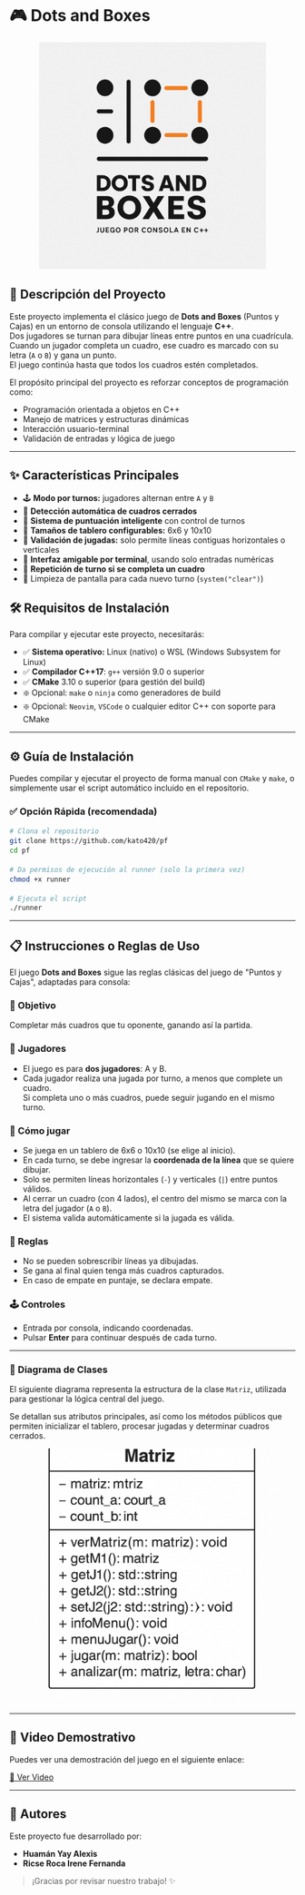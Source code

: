 # 🎮 Dots and Boxes

<!-- ![Logo](https://raw.githubusercontent.com/kato420/pf/master/img/logo.png) -->
<p align="center">
  <img src="https://raw.githubusercontent.com/kato420/pf/master/img/logo.png" width="400">
</p>

## 📖 Descripción del Proyecto

Este proyecto implementa el clásico juego de **Dots and Boxes** (Puntos y Cajas) en un entorno de consola utilizando el lenguaje **C++**.  
Dos jugadores se turnan para dibujar líneas entre puntos en una cuadrícula.  
Cuando un jugador completa un cuadro, ese cuadro es marcado con su letra (`A` o `B`) y gana un punto.  
El juego continúa hasta que todos los cuadros estén completados.

El propósito principal del proyecto es reforzar conceptos de programación como:

- Programación orientada a objetos en C++
- Manejo de matrices y estructuras dinámicas
- Interacción usuario-terminal
- Validación de entradas y lógica de juego

---

## ✨ Características Principales

- 🕹️ **Modo por turnos:** jugadores alternan entre `A` y `B`
- 🎯 **Detección automática de cuadros cerrados**
- 🧠 **Sistema de puntuación inteligente** con control de turnos
- 🧱 **Tamaños de tablero configurables:** 6x6 y 10x10
- 🧾 **Validación de jugadas:** solo permite líneas contiguas horizontales o verticales
- 💬 **Interfaz amigable por terminal**, usando solo entradas numéricas
- 🔄 **Repetición de turno si se completa un cuadro**
- 🧹 Limpieza de pantalla para cada nuevo turno (`system("clear")`)

## 🛠 Requisitos de Instalación

Para compilar y ejecutar este proyecto, necesitarás:

- ✅ **Sistema operativo:** Linux (nativo) o WSL (Windows Subsystem for Linux)
- ✅ **Compilador C++17**: `g++` versión 9.0 o superior
- ✅ **CMake** 3.10 o superior (para gestión del build)
- ❇️ Opcional: `make` o `ninja` como generadores de build
- ❇️ Opcional: `Neovim`, `VSCode` o cualquier editor C++ con soporte para CMake

---

## ⚙️ Guía de Instalación

Puedes compilar y ejecutar el proyecto de forma manual con `CMake` y `make`, o simplemente usar el script automático incluido en el repositorio.

### ✅ Opción Rápida (recomendada)

```bash
# Clona el repositorio
git clone https://github.com/kato420/pf
cd pf

# Da permisos de ejecución al runner (solo la primera vez)
chmod +x runner

# Ejecuta el script
./runner
```

---

## 📋 Instrucciones o Reglas de Uso

El juego **Dots and Boxes** sigue las reglas clásicas del juego de "Puntos y Cajas", adaptadas para consola:

### 🎯 Objetivo

Completar más cuadros que tu oponente, ganando así la partida.

### 👥 Jugadores

- El juego es para **dos jugadores**: A y B.
- Cada jugador realiza una jugada por turno, a menos que complete un cuadro.  
  Si completa uno o más cuadros, puede seguir jugando en el mismo turno.

### 🔧 Cómo jugar

- Se juega en un tablero de 6x6 o 10x10 (se elige al inicio).
- En cada turno, se debe ingresar la **coordenada de la línea** que se quiere dibujar.
- Solo se permiten líneas horizontales (`-`) y verticales (`|`) entre puntos válidos.
- Al cerrar un cuadro (con 4 lados), el centro del mismo se marca con la letra del jugador (`A` o `B`).
- El sistema valida automáticamente si la jugada es válida.

### 🧠 Reglas

- No se pueden sobrescribir líneas ya dibujadas.
- Se gana al final quien tenga más cuadros capturados.
- En caso de empate en puntaje, se declara empate.

### 🕹 Controles

- Entrada por consola, indicando coordenadas.
- Pulsar **Enter** para continuar después de cada turno.

---

<!-- ## 🧭 Diagramas de Clases -->
<!---->
<!-- El siguiente diagrama representa la estructura de la clase `Matriz`, utilizada para gestionar la lógica central del juego.   -->
<!-- Se detallan sus atributos principales, así como los métodos públicos que permiten inicializar el tablero, procesar jugadas, y determinar cuadros cerrados. -->

<!-- ![Diagrama de Clase](https://raw.githubusercontent.com/kato420/pf/master/img/diagrama.png) -->
<h3>📘 Diagrama de Clases</h3>
<p>El siguiente diagrama representa la estructura de la clase <code>Matriz</code>, utilizada para gestionar la lógica central del juego.</p>
<p>Se detallan sus atributos principales, así como los métodos públicos que permiten inicializar el tablero, procesar jugadas y determinar cuadros cerrados.</p>

<p align="center">
  <img src="https://raw.githubusercontent.com/kato420/pf/master/img/diagrama.png" width="450">
</p>

<!-- <img src="https://raw.githubusercontent.com/kato420/pf/master/img/diagrama.png" alt="Diagrama de Clases" width="500"> -->

---

## 🎥 Video Demostrativo

Puedes ver una demostración del juego en el siguiente enlace:

[🔗 Ver Video](https://www.youtube.com/watch?v=tu_enlace_aqui)

<!-- Reemplaza la URL por la real cuando tengas el video subido -->

---

## 👥 Autores

Este proyecto fue desarrollado por:

- **Huamán Yay Alexis**
- **Ricse Roca Irene Fernanda**

> ¡Gracias por revisar nuestro trabajo! ✨
